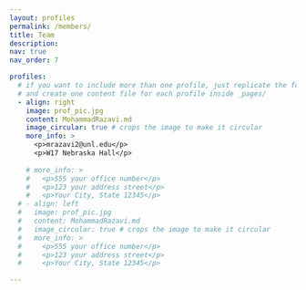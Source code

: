```yaml
---
layout: profiles
permalink: /members/
title: Team
description: 
nav: true
nav_order: 7

profiles:
  # if you want to include more than one profile, just replicate the following block
  # and create one content file for each profile inside _pages/
  - align: right
    image: prof_pic.jpg
    content: MohammadRazavi.md
    image_circular: true # crops the image to make it circular
    more_info: >
      <p>mrazavi2@unl.edu</p>
      <p>W17 Nebraska Hall</p>
    
    # more_info: >
    #   <p>555 your office number</p>
    #   <p>123 your address street</p>
    #   <p>Your City, State 12345</p>
  # - align: left
  #   image: prof_pic.jpg
  #   content: MohammadRazavi.md
  #   image_circular: true # crops the image to make it circular
  #   more_info: >
  #     <p>555 your office number</p>
  #     <p>123 your address street</p>
  #     <p>Your City, State 12345</p>

---
```

